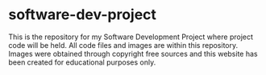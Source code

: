 # software-dev-project
This is the repository for my Software Development Project where project code will be held.
All code files and images are within this repository.
Images were obtained through copyright free sources and this website has been created for educational purposes only.
